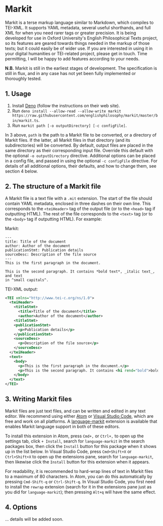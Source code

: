 # Markit

Markit is a terse markup language similar to Markdown, which compiles to
TEI-XML. It supports YAML metadata, several useful shorthands, and full XML for
when you need rarer tags or greater precision. It is being developed for use in
Oxford University's English Philosophical Texts project, so its features are
geared towards things needed in the markup of those texts; but it could easily
be of wider use. If you are interested in using it in your digital humanities or
TEI-related project, please get in touch. Time permitting, I will be happy to
add features according to your needs.

**N.B.** Markit is still in the earliest stages of development. The
specification is still in flux, and in any case has not yet been fully
implemented or thoroughly tested.

## 1. Usage

1. Install [Deno]() (follow the instructions on their web site).
2. Run `deno install --allow-read --allow-write markit
   https://raw.githubusercontent.com/englishphilosophy/markit/master/bin/markit.ts`.
3. Run `markit path [-o outputDirectory] [-c configFile]`.

In 3 above, `path` is the path to a Markit file to be converted, or a directory
of Markit files. If the latter, all Markit files in that directory (and its
subdirectories) will be converted. By default, output files are placed in the
same directory as their corresponding input file. Override this default with the
optional `-o outputDirectory` directive. Additional options can be placed in a
config file, and passed in using the optional `-c configFile` directive. For
details of all additional options, their defaults, and how to change them, see
section 4 below.

## 2. The structure of a Markit file

A Markit file is a text file with a `.mit` extension. The start of the file
should contain YAML metadata, enclosed in three dashes on their own line. This
corresponds to the `<teiHeader>` tag of the output file (or to the `<head>` tag
if outputting HTML). The rest of the file corresponds to the `<text>` tag (or to
the `<body>` tag if outputting HTML). For example:

Markit:
```
---
title: Title of the document
author: Author of the document
publicationStmt: Publication details
sourceDesc: Description of the file source
---
This is the first paragraph in the document.

This is the second paragraph. It contains *bold text*, _italic text_, and text
in ^small capitals^.
```

TEI-XML output:
```xml
<TEI xmlns="http://www.tei-c.org/ns/1.0">
  <teiHeader>
    <titleStmt>
      <title>Title of the document</title>
      <author>Author of the document</author>
    <titleStmt>
    <publicationStmt>
      <p>Publication details</p>
    </publicationStmt>
    <sourceDesc>
      <p>Description of the file source</p>
    </sourceDesc>
  </teiHeader>
  <text>
    <body>
      <p>This is the first paragraph in the document.</p>
      <p>This is the second paragraph. It contains <hi rend="bold">bold text</hi>, <hi rend="italic">italic text</hi>, and text in <hi rend="smallcaps">small capitals</hi>.</p>
    </body>
  </text>
</TEI>
```

## 3. Writing Markit files

Markit files are just text files, and can be written and edited in any text
editor. We recommend using either [Atom](https://atom.io) or [Visual Studio
Code](https://code.visualstudio.com/), which are free and work on all platforms.
A [language-markit](https://github.com/englishphilosophy/language-markit)
extension is available that enables Markit language support in both of these
editors.

To install this extension in Atom, press `Cmd+,` or `Ctrl+,` to open up the
settings tab, click `+ Install`, search for `language-markit` in the search
packages box, then click the `Install` button for this package when it shows up
in the list below. In Visual Studio Code, press `Cmd+Shift+X` or `Ctrl+Shift+X`
to open up the extensions pane, search for `language-markit`, then likewise
click the `Install` button for this extension when it appears.

For readability, it is recommended to hard-wrap lines of text in Markit files to
a maximum of 80 characters. In Atom, you can do this automatically by pressing
`Cmd-Shift-q` or `Ctrl-Shift-q`. In Visual Studio Code, you first need to
install the `rewrap` extension (search for it in the extensions pane just as you
did for `language-markit`); then pressing `Alt+q` will have the same effect.

## 4. Options

... details will be added soon.
